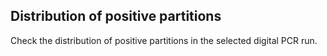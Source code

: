 ## Distribution of positive partitions

Check the distribution of positive partitions in the selected digital PCR run.
